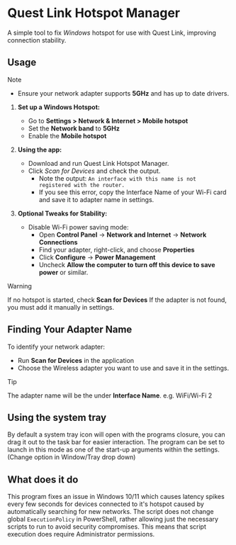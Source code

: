 # Quest Link Hotspot Manager

A simple tool to fix *Windows* hotspot for use with Quest Link, improving connection stability.

## Usage
> [!NOTE]
> - Ensure your network adapter supports **5GHz** and has up to date drivers.
1. **Set up a Windows Hotspot:**
   - Go to **Settings > Network & Internet > Mobile hotspot**
   - Set the **Network band** to **5GHz**
   - Enable the **Mobile hotspot**

2. **Using the app:**
   - Download and run Quest Link Hotspot Manager.
   - Click *Scan for Devices* and check the output.
       - Note the output: `An interface with this name is not registered with the router.`
       - If you see this error, copy the Interface Name of your Wi-Fi card and save it to adapter name in settings.

3. **Optional Tweaks for Stability:**
   - Disable Wi-Fi power saving mode:
     - Open **Control Panel** → **Network and Internet** → **Network Connections**
     - Find your adapter, right-click, and choose **Properties**
     - Click **Configure** → **Power Management**
     - Uncheck **Allow the computer to turn off this device to save power** or similar.
> [!WARNING]
> If no hotspot is started, check **Scan for Devices**
> If the adapter is not found, you must add it manually in settings.

## Finding Your Adapter Name

To identify your network adapter:

- Run **Scan for Devices** in the application
- Choose the Wireless adapter you want to use and save it in the settings.
> [!TIP]
> The adapter name will be the under **Interface Name**. e.g. WiFi/Wi-Fi 2

## Using the system tray

By default a system tray icon will open with the programs closure, you can drag it out to
the task bar for easier interaction. The program can be set to launch in this mode as one
of the start-up arguments within the settings. (Change option in Window/Tray drop down)

## What does it do

This program fixes an issue in Windows 10/11 which causes latency spikes every few seconds 
for devices connected to it's hotspot caused by automatically searching for new networks.
The script does not change global `ExecutionPolicy` in PowerShell, rather allowing just the
necessary scripts to run to avoid security compromises. This means that script execution
does require Administrator permissions.